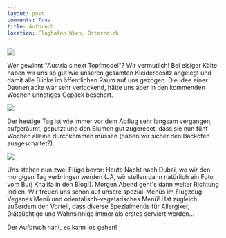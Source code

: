 ```yaml
---
layout: post
comments: True
title: Aufbruch
location: Flughafen Wien, Österreich
---
```

<p>
<a href='http://whataboutas.data.s3.amazonaws.com/images/2015-04-06-aufbruch/DSC_0181.JPG' data-lightbox='Post' title='Jetzt geht's los!'
><img class='img-wide' src='http://whataboutas.data.s3.amazonaws.com/images/2015-04-06-aufbruch/thumbs/DSC_0181.JPG' /></a>
</p>
<p>
Wer gewinnt "Austria's next Topfmodel"? Wir vermutlich! Bei eisiger Kälte haben wir uns so gut wie unseren gesamten Kleiderbesitz angelegt und damit alle Blicke im öffentlichen Raum auf uns gezogen. Die Idee einer Daunenjacke war sehr verlockend, hätte uns aber in den kommenden Wochen unnötiges Gepäck beschert.
</p>
<!--more-->
<p><a href='http://whataboutas.data.s3.amazonaws.com/images/2015-04-06-aufbruch/P1050560.JPG' class='imageslink' data-lightbox='Post' title='Miss...'
><img class='links' src='http://whataboutas.data.s3.amazonaws.com/images/2015-04-06-aufbruch/thumbs/P1050560.JPG' /></a>
</p>
<p>
Der heutige Tag ist wie immer vor dem Abflug sehr langsam vergangen, aufgeräumt, geputzt und den Blumen gut zugeredet, dass sie nun fünf Wochen alleine durchkommen müssen (haben wir sicher den Backofen ausgeschaltet?).
</p>
<p>
<a href='http://whataboutas.data.s3.amazonaws.com/images/2015-04-06-aufbruch/P1050563.JPG' class='imageslink' data-lightbox='Post' title='und Mister Topfmodel.'
><img class='rechts' src='http://whataboutas.data.s3.amazonaws.com/images/2015-04-06-aufbruch/thumbs/P1050563.JPG' /></a>
</p>
<p>
Uns stehen nun zwei Flüge bevor: Heute Nacht nach Dubai, wo wir den morgigen Tag verbringen werden (JA, wir stellen dann natürlich ein Foto vom Burj Khalifa in den Blog!). Morgen Abend geht's dann weiter Richtung Indien. Wir freuen uns schon auf unsere spezial-Menüs im Flugzeug: Veganes Menü und orientalisch-vegetarisches Menü! Hat zugleich außerdem den Vorteil, dass diverse Spezialmenüs für Allergiker, Diätsüchtige und Wahnsinnige immer als erstes serviert werden...
</p>
<p>
Der Aufbruch naht, es kann los gehen!
</p>
